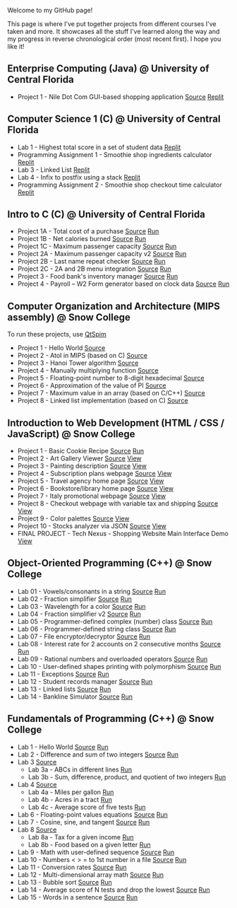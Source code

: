 Welcome to my GitHub page!

This page is where I’ve put together projects from different courses I've taken and more. It showcases all the stuff I've learned along the way and my progress in reverse chronological order (most recent first). I hope you like it!

## Enterprise Computing (Java) @ University of Central Florida
* Project 1 - Nile Dot Com GUI-based shopping application [Source](https://github.com/estebanramirezm/Enterprise-Computing/tree/main/Project%201) [Replit](https://replit.com/@estebyanrm2/Nile-Dot-Com?v=1)

## Computer Science 1 (C) @  University of Central Florida
* Lab 1 - Highest total score in a set of student data [Replit](https://replit.com/@estebanramire22/CS1-Lab-1?v=1)
* Programming Assignment 1 - Smoothie shop ingredients calculator [Replit](https://replit.com/@estebanramire22/CS1-PA-1)
* Lab 3 - Linked List [Replit](https://replit.com/@estebanramire22/CS1-Lab-3)
* Lab 4 - Infix to postfix using a stack [Replit](https://replit.com/@estebanramire22/CS1-Lab-4?v=1#main.c)
* Programming Assignment 2 - Smoothie shop checkout time calculator [Replit](https://replit.com/@estebanramire22/CS1-PA-2?v=1#main.c)

## Intro to C (C) @ University of Central Florida
* Project 1A - Total cost of a purchase [Source](https://github.com/estebanramirezm/Intro-to-C/blob/main/Project%201A.c) [Run](https://onlinegdb.com/NHv8VFkyV)
* Project 1B - Net calories burned [Source](https://github.com/estebanramirezm/Intro-to-C/blob/main/Project%201B.c) [Run](https://onlinegdb.com/4YA4-7l8L)
* Project 1C - Maximum passenger capacity [Source](https://github.com/estebanramirezm/Intro-to-C/blob/main/Project%201C.c) [Run](https://onlinegdb.com/_6KjKiakd)
* Project 2A - Maximum passenger capacity v2 [Source](https://github.com/estebanramirezm/Intro-to-C/blob/main/Project%202A.c) [Run](https://onlinegdb.com/01Z-bN7lj)
* Project 2B - Last name repeat checker [Source](https://github.com/estebanramirezm/Intro-to-C/blob/main/Project%202B.c) [Run](https://onlinegdb.com/57pU3NpWN)
* Project 2C - 2A and 2B menu integration [Source](https://github.com/estebanramirezm/Intro-to-C/blob/main/Project%202C.c) [Run](https://onlinegdb.com/JLtTnKECI)
* Project 3 - Food bank's inventory manager [Source](https://github.com/estebanramirezm/Intro-to-C/blob/main/Project%203.c) [Run](https://onlinegdb.com/rG8PbUT-C)
* Project 4 - Payroll – W2 Form generator based on clock data [Source](https://github.com/estebanramirezm/Intro-to-C/blob/main/Project%204.c) [Run](https://onlinegdb.com/rG8PbUT-C)

## Computer Organization and Architecture (MIPS assembly) @ Snow College
To run these projects, use [QtSpim](https://spimsimulator.sourceforge.net/)
* Project 1 - Hello World [Source](https://github.com/estebanramirezm/Computer-Organization-and-Architecture/blob/main/Project%201.asm)
* Project 2 - AtoI in MIPS (based on C) [Source](https://github.com/estebanramirezm/Computer-Organization-and-Architecture/blob/main/Project%202.asm)
* Project 3 - Hanoi Tower algorithm [Source](https://github.com/estebanramirezm/Computer-Organization-and-Architecture/blob/main/Project%203.asm)
* Project 4 - Manually multiplying function [Source](https://github.com/estebanramirezm/Computer-Organization-and-Architecture/blob/main/Project%204.asm)
* Project 5 - Floating-point number to 8-digit hexadecimal [Source](https://github.com/estebanramirezm/Computer-Organization-and-Architecture/blob/main/Project%205.asm)
* Project 6 - Approximation of the value of PI [Source](https://github.com/estebanramirezm/Computer-Organization-and-Architecture/blob/main/Project%206.asm)
* Project 7 - Maximum value in an array (based on C/C++) [Source](https://github.com/estebanramirezm/Computer-Organization-and-Architecture/blob/main/Project%207.asm)
* Project 8 - Linked list implementation (based on C) [Source](https://github.com/estebanramirezm/Computer-Organization-and-Architecture/blob/main/Project%208.asm)

## Introduction to Web Development (HTML / CSS / JavaScript) @ Snow College
* Project 1 - Basic Cookie Recipe [Source](https://github.com/estebanramirezm/estebanramirezm.github.io/tree/main/IntroToWebDev/classProjects/Cookie%20Website%20(in-Class)) [Run](https://estebanramirezm.github.io/IntroToWebDev/classProjects/Cookie%20Website%20(in-Class)/cookies.html)
* Project 2 - Art Gallery Viewer [Source](https://github.com/estebanramirezm/estebanramirezm.github.io/tree/main/IntroToWebDev/chapter3/project3) [View](https://estebanramirezm.github.io/IntroToWebDev/chapter3/project3/default.html)
* Project 3 - Painting description [Source](https://github.com/estebanramirezm/estebanramirezm.github.io/tree/main/IntroToWebDev/chapter04/project1) [View](https://estebanramirezm.github.io/IntroToWebDev/chapter04/project1/ch04-proj01.html)
* Project 4 - Subscription plans webpage [Source](https://github.com/estebanramirezm/estebanramirezm.github.io/tree/main/IntroToWebDev/chapter04/project2) [View](https://estebanramirezm.github.io/IntroToWebDev/chapter04/project2/ch04-proj02.html)
* Project 5 - Travel agency home page [Source](https://github.com/estebanramirezm/estebanramirezm.github.io/tree/main/IntroToWebDev/chapter04/project3) [View](https://estebanramirezm.github.io/IntroToWebDev/chapter04/project3/ch04-proj3.html)
* Project 6 - Bookstore/library home page [Source](https://github.com/estebanramirezm/estebanramirezm.github.io/tree/main/IntroToWebDev/chapter07/project01) [View](https://estebanramirezm.github.io/IntroToWebDev/chapter07/project01/main.html)
* Project 7 - Italy promotional webpage [Source](https://github.com/estebanramirezm/estebanramirezm.github.io/tree/main/IntroToWebDev/chapter07/project02) [View](https://estebanramirezm.github.io/IntroToWebDev/chapter07/project02/main.html)
* Project 8 - Checkout webpage with variable tax and shipping [Source](https://github.com/estebanramirezm/estebanramirezm.github.io/tree/main/IntroToWebDev/chapter08/project1) [View](https://estebanramirezm.github.io/IntroToWebDev/chapter08/project1/ch08-proj01.html)
* Project 9 - Color palettes [Source](https://github.com/estebanramirezm/estebanramirezm.github.io/tree/main/IntroToWebDev/chapter08/project2) [View](https://estebanramirezm.github.io/IntroToWebDev/chapter08/project2/ch08-proj02.html)
* Project 10 - Stocks analyzer via JSON [Source](https://github.com/estebanramirezm/estebanramirezm.github.io/tree/main/IntroToWebDev/chapter08/Project03) [View](https://estebanramirezm.github.io/IntroToWebDev/chapter08/Project03/ch08-proj3.html)
* FINAL PROJECT - Tech Nexus - Shopping Website Main Interface Demo [View](https://technexusshop.netlify.app/home.html)

## Object-Oriented Programming (C++) @ Snow College
* Lab 01 - Vowels/consonants in a string [Source](https://github.com/estebanramirezm/Object-Oriented-Programming/tree/main/lab-01-estebanramirezm) [Run](https://onlinegdb.com/JMmyiS9RG)
* Lab 02 - Fraction simplifier [Source](https://github.com/estebanramirezm/Object-Oriented-Programming/tree/main/lab-02-estebanramirezm) [Run](https://onlinegdb.com/Sk_AC32Ke)
* Lab 03 - Wavelength for a color [Source](https://github.com/estebanramirezm/Object-Oriented-Programming/tree/main/lab-03-estebanramirezm) [Run](https://onlinegdb.com/91SGbu6Ej)
* Lab 04 - Fraction simplifier v2 [Source](https://github.com/estebanramirezm/Object-Oriented-Programming/tree/main/lab-04-estebanramirezm) [Run](https://onlinegdb.com/zTFRJk7xt)
* Lab 05 - Programmer-defined complex (number) class [Source](https://github.com/estebanramirezm/Object-Oriented-Programming/tree/main/lab-05-estebanramirezm) [Run](https://onlinegdb.com/wleiKg63O)
* Lab 06 - Programmer-defined string class [Source](https://github.com/estebanramirezm/Object-Oriented-Programming/tree/main/lab-6-estebanramirezm) [Run](https://onlinegdb.com/4A2fSqndl)
* Lab 07 - File encryptor/decryptor [Source](https://github.com/estebanramirezm/Object-Oriented-Programming/tree/main/lab-07-estebanramirezm) [Run](https://onlinegdb.com/awarzMqyn)
* Lab 08 - Interest rate for 2 accounts on 2 consecutive months [Source](https://github.com/estebanramirezm/Object-Oriented-Programming/tree/main/lab-08-estebanramirezm) [Run](https://onlinegdb.com/IwJUJpdrQ)
* Lab 09 - Rational numbers and overloaded operators [Source](https://github.com/estebanramirezm/Object-Oriented-Programming/tree/main/lab-09-estebanramirezm) [Run](https://onlinegdb.com/7WbZAZ14KB)
* Lab 10 - User-defined shapes printing with polymorphism [Source](https://github.com/estebanramirezm/Object-Oriented-Programming/tree/main/lab-10-estebanramirezm-1) [Run](https://onlinegdb.com/najrol8Hi)
* Lab 11 - Exceptions [Source](https://github.com/estebanramirezm/Object-Oriented-Programming/tree/main/lab-11-estebanramirezm) [Run](https://onlinegdb.com/5cAtCrbyk)
* Lab 12 - Student records manager [Source](https://github.com/estebanramirezm/Object-Oriented-Programming/tree/main/lab-12-estebanramirezm-1) [Run](https://onlinegdb.com/uJMNBrKIJ)
* Lab 13 - Linked lists [Source](https://github.com/estebanramirezm/Object-Oriented-Programming/tree/main/lab-13-estebanramirezm-1) [Run](https://onlinegdb.com/INUBdcdTc2)
* Lab 14 - Bankline Simulator [Source](https://github.com/estebanramirezm/Object-Oriented-Programming/tree/main/lab-14-estebanramirezm-1) [Run](https://onlinegdb.com/bCRP9Jr_O)

## Fundamentals of Programming (C++) @ Snow College
* Lab 1 - Hello World [Source](https://github.com/estebanramirezm/Fundamentals-Of-Programming/tree/main/lab-1-estebanramirezm) [Run](https://onlinegdb.com/7gPgJ47GA)
* Lab 2 - Difference and sum of two integers [Source](https://github.com/estebanramirezm/Fundamentals-Of-Programming/tree/main/lab-2-estebanramirezm) [Run](https://onlinegdb.com/4ygNZKcme)
* Lab 3 [Source](https://github.com/estebanramirezm/Fundamentals-Of-Programming/tree/main/lab-3-estebanramirezm) 
  * Lab 3a - ABCs in different lines [Run](https://onlinegdb.com/rtoc0iHIR)
  * Lab 3b - Sum, difference, product, and quotient of two integers [Run](https://onlinegdb.com/jZxudGff1)
* Lab 4 [Source](https://github.com/estebanramirezm/Fundamentals-Of-Programming/tree/main/lab-4-estebanramirezm)
  * Lab 4a - Miles per gallon [Run](https://onlinegdb.com/ZKiyUpBKh)
  * Lab 4b - Acres in a tract [Run](https://onlinegdb.com/HNQlfSKu4k)
  * Lab 4c - Average score of five tests [Run](https://onlinegdb.com/IbesRqm7i)
* Lab 6 - Floating-point values equations [Source](https://github.com/estebanramirezm/Fundamentals-Of-Programming/tree/main/lab-5-estebanramirezm) [Run](https://onlinegdb.com/iKN2mzsDV)
* Lab 7 - Cosine, sine, and tangent [Source](https://github.com/estebanramirezm/Fundamentals-Of-Programming/tree/main/lab-7-estebanramirezm) [Run](https://onlinegdb.com/BXAoaQkyF)
* Lab 8 [Source](https://github.com/estebanramirezm/Fundamentals-Of-Programming/tree/main/lab-8-estebanramirezm)
  * Lab 8a - Tax for a given income [Run](https://onlinegdb.com/MHpB0VErpF)
  * Lab 8b - Food based on a given letter [Run](https://onlinegdb.com/E4QbkIeAr)
* Lab 9 - Math with user-defined sequence [Source](https://github.com/estebanramirezm/Fundamentals-Of-Programming/tree/main/lab-9-estebanramirezm) [Run](https://onlinegdb.com/HsdjNYZxb)
* Lab 10 - Numbers < > = to 1st number in a file [Source](https://github.com/estebanramirezm/Fundamentals-Of-Programming/tree/main/lab-10-estebanramirezm) [Run](https://onlinegdb.com/AeABLtUwq)
* Lab 11 - Conversion rates [Source](https://github.com/estebanramirezm/Fundamentals-Of-Programming/tree/main/lab11-estebanramirezm) [Run](https://onlinegdb.com/EXcrdo4-c8)
* Lab 12 - Multi-dimensional array math [Source](https://github.com/estebanramirezm/Fundamentals-Of-Programming/tree/main/lab-12-estebanramirezm) [Run](https://onlinegdb.com/dPWoKD0AI)
* Lab 13 - Bubble sort [Source](https://github.com/estebanramirezm/Fundamentals-Of-Programming/tree/main/lab-13-estebanramirezm) [Run](https://onlinegdb.com/Iqpu7Bt3e)
* Lab 14 - Average score of N tests and drop the lowest [Source](https://github.com/estebanramirezm/Fundamentals-Of-Programming/tree/main/lab-14-estebanramirezm) [Run](https://onlinegdb.com/b4YWroOon)
* Lab 15 - Words in a sentence [Source](https://github.com/estebanramirezm/Fundamentals-Of-Programming/tree/main/lab-15-estebanramirezm) [Run](https://onlinegdb.com/6kuTjLykpn)
